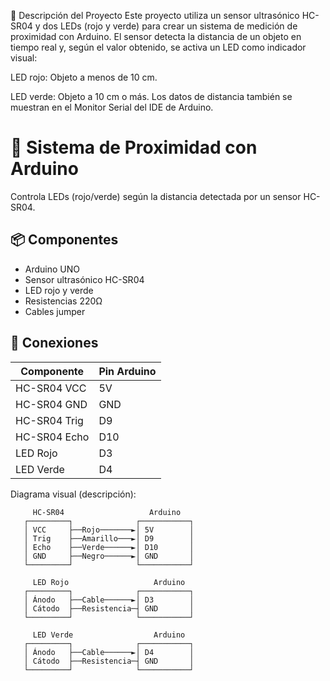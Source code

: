 📝 Descripción del Proyecto
Este proyecto utiliza un sensor ultrasónico HC-SR04 y dos LEDs (rojo y verde) para crear un sistema de medición de proximidad con Arduino. El sensor detecta la distancia de un objeto en tiempo real y, según el valor obtenido, se activa un LED como indicador visual:

LED rojo: Objeto a menos de 10 cm.

LED verde: Objeto a 10 cm o más.
Los datos de distancia también se muestran en el Monitor Serial del IDE de Arduino.
# 🚨 Sistema de Proximidad con Arduino

Controla LEDs (rojo/verde) según la distancia detectada por un sensor HC-SR04.

## 📦 Componentes
- Arduino UNO
- Sensor ultrasónico HC-SR04
- LED rojo y verde
- Resistencias 220Ω
- Cables jumper

## 🔌 Conexiones
| Componente | Pin Arduino |
|------------|-------------|
| HC-SR04 VCC | 5V         |
| HC-SR04 GND | GND        |
| HC-SR04 Trig | D9        |
| HC-SR04 Echo | D10       |
| LED Rojo    | D3         |
| LED Verde   | D4         |


Diagrama visual (descripción):

         HC-SR04                   Arduino
       ┌─────────┐              ┌───────────┐
       │ VCC     ├──Rojo───────►│ 5V        │
       │ Trig    ├──Amarillo───►│ D9        │
       │ Echo    ├──Verde──────►│ D10       │
       │ GND     ├──Negro──────►│ GND       │
       └─────────┘              └───────────┘

         LED Rojo                   Arduino
       ┌─────────┐              ┌───────────┐
       │ Ánodo   ├──Cable──────►│ D3        │
       │ Cátodo  ├──Resistencia─┤ GND       │
       └─────────┘              └───────────┘

         LED Verde                  Arduino
       ┌─────────┐              ┌───────────┐
       │ Ánodo   ├──Cable──────►│ D4        │
       │ Cátodo  ├──Resistencia─┤ GND       │
       └─────────┘              └───────────┘
